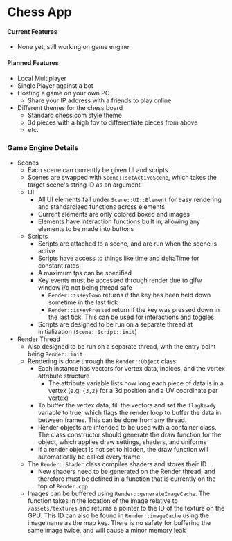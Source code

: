 # **Chess App**

#### Current Features
- None yet, still working on game engine

#### Planned Features
- Local Multiplayer
- Single Player against a bot
- Hosting a game on your own PC
	- Share your IP address with a friends to play online
- Different themes for the chess board
	- Standard chess.com style theme
	- 3d pieces with a high fov to differentiate pieces from above
	- etc.

### Game Engine Details
- Scenes
	- Each scene can currently be given UI and scripts
	- Scenes are swapped with `Scene::setActiveScene`, which takes the target scene's string ID as an argument
	- UI
		- All UI elements fall under `Scene::UI::Element` for easy rendering and standardized functions across elements
		- Current elements are only colored boxed and images
		- Elements have interaction functions built in, allowing any elements to be made into buttons
	- Scripts
		- Scripts are attached to a scene, and are run when the scene is active
		- Scripts have access to things like time and deltaTime for constant rates
		- A maximum tps can be specified
		- Key events must be accessed through render due to glfw window i/o not being thread safe
			- `Render::isKeyDown` returns if the key has been held down sometime in the last tick
			- `Render::isKeyPressed` return if the key was pressed down in the last tick. This can be used for interactions and toggles
		- Scripts are designed to be run on a separate thread at initialization (`Scene::Script::init`)
- Render Thread
	- Also designed to be run on a separate thread, with the entry point being `Render::init`
	- Rendering is done through the `Render::Object` class
		- Each instance has vectors for vertex data, indices, and the vertex attribute structure
			- The attribute variable lists how long each piece of data is in a vertex (e.g. `{3,2}` for a 3d position and a UV coordinate per vertex)
		- To buffer the vertex data, fill the vectors and set the `flagReady` variable to true, which flags the render loop to buffer the data in between frames. This can be done from any thread.
		- Render objects are intended to be used with a container class. The class constructor should generate the draw function for the object, which applies draw settings, shaders, and uniforms
		- If a render object is not set to hidden, the draw function will automatically be called every frame
	- The `Render::Shader` class compiles shaders and stores their ID
		- New shaders need to be generated on the Render thread, and therefore must be defined in a function that is currently on the top of `Render.cpp`
	- Images can be buffered using `Render::generateImageCache`. The function takes in the location of the image relative to `/assets/textures` and returns a pointer to the ID of the texture on the GPU. This ID can also be found in `Render::imageCache` using the image name as the map key. There is no safety for buffering the same image twice, and will cause a minor memory leak